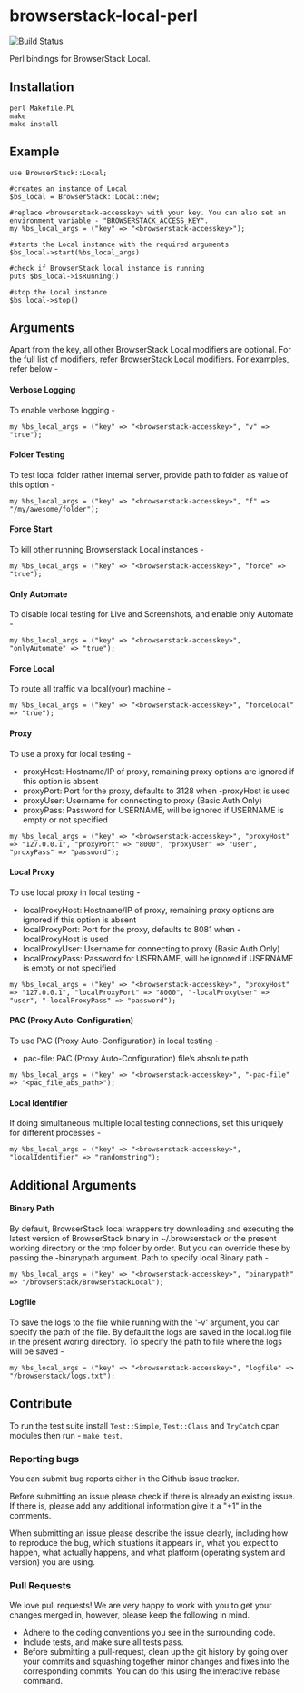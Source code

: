 # browserstack-local-perl

[![Build Status](https://travis-ci.org/browserstack/browserstack-local-perl.svg?branch=master)](https://travis-ci.org/browserstack/browserstack-local-perl)

Perl bindings for BrowserStack Local.

## Installation

```
perl Makefile.PL
make
make install
```

## Example

```
use BrowserStack::Local;

#creates an instance of Local
$bs_local = BrowserStack::Local::new;

#replace <browserstack-accesskey> with your key. You can also set an environment variable - "BROWSERSTACK_ACCESS_KEY".
my %bs_local_args = ("key" => "<browserstack-accesskey>");

#starts the Local instance with the required arguments
$bs_local->start(%bs_local_args)

#check if BrowserStack local instance is running
puts $bs_local->isRunning()

#stop the Local instance
$bs_local->stop()

```

## Arguments

Apart from the key, all other BrowserStack Local modifiers are optional. For the full list of modifiers, refer [BrowserStack Local modifiers](https://www.browserstack.com/local-testing#modifiers). For examples, refer below -  

#### Verbose Logging
To enable verbose logging - 
```
my %bs_local_args = ("key" => "<browserstack-accesskey>", "v" => "true");
```

#### Folder Testing
To test local folder rather internal server, provide path to folder as value of this option - 
```
my %bs_local_args = ("key" => "<browserstack-accesskey>", "f" => "/my/awesome/folder");
```

#### Force Start 
To kill other running Browserstack Local instances - 
```
my %bs_local_args = ("key" => "<browserstack-accesskey>", "force" => "true");
```

#### Only Automate
To disable local testing for Live and Screenshots, and enable only Automate - 
```
my %bs_local_args = ("key" => "<browserstack-accesskey>", "onlyAutomate" => "true");
```

#### Force Local
To route all traffic via local(your) machine - 
```
my %bs_local_args = ("key" => "<browserstack-accesskey>", "forcelocal" => "true");
```

#### Proxy
To use a proxy for local testing -  

* proxyHost: Hostname/IP of proxy, remaining proxy options are ignored if this option is absent
* proxyPort: Port for the proxy, defaults to 3128 when -proxyHost is used
* proxyUser: Username for connecting to proxy (Basic Auth Only)
* proxyPass: Password for USERNAME, will be ignored if USERNAME is empty or not specified

```
my %bs_local_args = ("key" => "<browserstack-accesskey>", "proxyHost" => "127.0.0.1", "proxyPort" => "8000", "proxyUser" => "user", "proxyPass" => "password");
```

#### Local Proxy
To use local proxy in local testing -

* localProxyHost: Hostname/IP of proxy, remaining proxy options are ignored if this option is absent
* localProxyPort: Port for the proxy, defaults to 8081 when -localProxyHost is used
* localProxyUser: Username for connecting to proxy (Basic Auth Only)
* localProxyPass: Password for USERNAME, will be ignored if USERNAME is empty or not specified

```
my %bs_local_args = ("key" => "<browserstack-accesskey>", "proxyHost" => "127.0.0.1", "localProxyPort" => "8000", "-localProxyUser" => "user", "-localProxyPass" => "password");
```

#### PAC (Proxy Auto-Configuration)
To use PAC (Proxy Auto-Configuration) in local testing -

* pac-file: PAC (Proxy Auto-Configuration) file’s absolute path

```
my %bs_local_args = ("key" => "<browserstack-accesskey>", "-pac-file" => "<pac_file_abs_path>");
```

#### Local Identifier
If doing simultaneous multiple local testing connections, set this uniquely for different processes - 
```
my %bs_local_args = ("key" => "<browserstack-accesskey>", "localIdentifier" => "randomstring");
```

## Additional Arguments

#### Binary Path

By default, BrowserStack local wrappers try downloading and executing the latest version of BrowserStack binary in ~/.browserstack or the present working directory or the tmp folder by order. But you can override these by passing the -binarypath argument.
Path to specify local Binary path -
```
my %bs_local_args = ("key" => "<browserstack-accesskey>", "binarypath" => "/browserstack/BrowserStackLocal");
```

#### Logfile
To save the logs to the file while running with the '-v' argument, you can specify the path of the file. By default the logs are saved in the local.log file in the present woring directory. 
To specify the path to file where the logs will be saved - 
```
my %bs_local_args = ("key" => "<browserstack-accesskey>", "logfile" => "/browserstack/logs.txt");
```

## Contribute

To run the test suite install `Test::Simple`, `Test::Class` and `TryCatch` cpan modules then run - `make test`.

### Reporting bugs

You can submit bug reports either in the Github issue tracker.

Before submitting an issue please check if there is already an existing issue. If there is, please add any additional information give it a "+1" in the comments.

When submitting an issue please describe the issue clearly, including how to reproduce the bug, which situations it appears in, what you expect to happen, what actually happens, and what platform (operating system and version) you are using.

### Pull Requests

We love pull requests! We are very happy to work with you to get your changes merged in, however, please keep the following in mind.

* Adhere to the coding conventions you see in the surrounding code.
* Include tests, and make sure all tests pass.
* Before submitting a pull-request, clean up the git history by going over your commits and squashing together minor changes and fixes into the corresponding commits. You can do this using the interactive rebase command.
